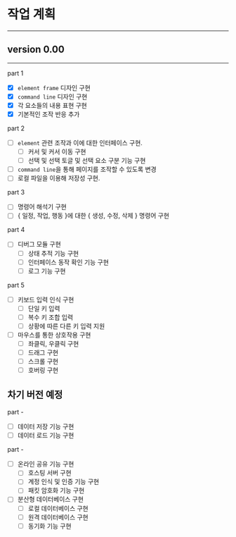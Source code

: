 # 작업 계획
---

## version 0.00
--- 

part 1
- [x] `element frame` 디자인 구현
- [x] `command line` 디자인 구현
- [x] 각 요소들의 내용 표현 구현
- [x] 기본적인 조작 반응 추가

part 2
- [ ] `element` 관련 조작과 이에 대한 인터페이스 구현.
    - [ ] 커서 및 커서 이동 구현
    - [ ] 선택 및 선택 토글 및 선택 요소 구분 기능 구현
- [ ] `command line`을 통해 페이지를 조작할 수 있도록 변경
- [ ] 로컬 파일을 이용해 저장성 구현.

part 3
- [ ] 명령어 해석기 구현
- [ ] { 일정, 작업, 행동 }에 대한 { 생성, 수정, 삭제 } 명령어 구현

part 4
- [ ] 디버그 모듈 구현
    - [ ] 상태 추적 기능 구현
    - [ ] 인터페이스 동작 확인 기능 구현
    - [ ] 로그 기능 구현        

part 5
- [ ] 키보드 입력 인식 구현
    - [ ] 단일 키 입력
    - [ ] 복수 키 조합 입력
    - [ ] 상황에 따른 다른 키 입력 지원
- [ ] 마우스를 통한 상호작용 구현
    - [ ] 좌클릭, 우클릭 구현
    - [ ] 드래그 구현
    - [ ] 스크롤 구현
    - [ ] 호버링 구현

## 차기 버전 예정

part -
- [ ] 데이터 저장 기능 구현
- [ ] 데이터 로드 기능 구현

part -
- [ ] 온라인 공유 기능 구현
    - [ ] 호스팅 서버 구현
    - [ ] 계정 인식 및 인증 기능 구현
    - [ ] 패킷 암호화 기능 구현
- [ ] 분산형 데이터베이스 구현
    - [ ] 로컬 데이터베이스 구현
    - [ ] 원격 데이터베이스 구현
    - [ ] 동기화 기능 구현
